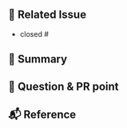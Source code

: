 ## 📣 Related Issue

<!-- 관련 이슈를 적어주세요. -->

- closed #

## 📝 Summary

<!-- 해당 PR의 주요 작업 내용을 적어주세요 -->

## 🙏 Question & PR point

<!-- PR과정에서 다른 팀원이 알아야할 사항이나 궁금증을 적어주세요 -->

## 📬 Reference

<!-- 참고한 코드의 출처를 작성해주세요 -->
